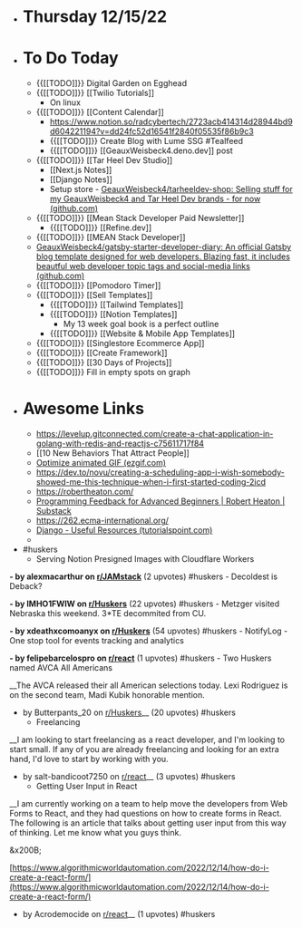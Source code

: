- # Thursday 12/15/22
- # To Do Today
    - {{[[TODO]]}} Digital Garden on Egghead
    - {{[[TODO]]}} [[Twilio Tutorials]]
        - On linux
    - {{[[TODO]]}} [[Content Calendar]]
        - https://www.notion.so/radcybertech/2723acb414314d28944bd9d604221194?v=dd24fc52d16541f2840f05535f86b9c3
        - {{[[TODO]]}} Create Blog with Lume SSG #Tealfeed
        - {{[[TODO]]}} [[GeauxWeisbeck4.deno.dev]] post
    - {{[[TODO]]}} [[Tar Heel Dev Studio]]
        - [[Next.js Notes]]
        - [[Django Notes]]
        - Setup store - [GeauxWeisbeck4/tarheeldev-shop: Selling stuff for my GeauxWeisbeck4 and Tar Heel Dev brands - for now (github.com)](https://github.com/GeauxWeisbeck4/tarheeldev-shop)
    - {{[[TODO]]}} [[Mean Stack Developer Paid Newsletter]]
        - {{[[TODO]]}} [[Refine.dev]]
    - {{[[TODO]]}} [[MEAN Stack Developer]]
    - [GeauxWeisbeck4/gatsby-starter-developer-diary: An official Gatsby blog template designed for web developers. Blazing fast, it includes beautful web developer topic tags and social-media links (github.com)](https://github.com/GeauxWeisbeck4/gatsby-starter-developer-diary)
    - {{[[TODO]]}} [[Pomodoro Timer]]
    - {{[[TODO]]}} [[Sell Templates]]
        - {{[[TODO]]}} [[Tailwind Templates]]
        - {{[[TODO]]}} [[Notion Templates]]
            - My 13 week goal book is a perfect outline
        - {{[[TODO]]}} [[Website & Mobile App Templates]]
    - {{[[TODO]]}} [[Singlestore Ecommerce App]]
    - {{[[TODO]]}} [[Create Framework]]
    - {{[[TODO]]}} [[30 Days of Projects]]
    - {{[[TODO]]}}  Fill in empty spots on graph
- # Awesome Links
    - https://levelup.gitconnected.com/create-a-chat-application-in-golang-with-redis-and-reactjs-c75611717f84
    - [[10 New Behaviors That Attract People]]
    - [Optimize animated GIF (ezgif.com)](https://ezgif.com/optimize)
    - https://dev.to/novu/creating-a-scheduling-app-i-wish-somebody-showed-me-this-technique-when-i-first-started-coding-2icd
    - https://robertheaton.com/
    - [Programming Feedback for Advanced Beginners | Robert Heaton | Substack](https://advancedbeginners.substack.com/)
    - https://262.ecma-international.org/
    - [Django - Useful Resources (tutorialspoint.com)](https://www.tutorialspoint.com/django/django_useful_resources.htm)
    - 
- #huskers
    - Serving Notion Presigned Images with Cloudflare Workers

__- by alexmacarthur on [r/JAMstack](https://www.reddit.com/r/JAMstack/comments/zkn37x/serving_notion_presigned_images_with_cloudflare/)__ (2 upvotes) #huskers
    - Decoldest is Deback?

__- by IMHO1FWIW on [r/Huskers](https://www.reddit.com/r/Huskers/comments/zmcq4j/decoldest_is_deback/)__ (22 upvotes) #huskers
    - Metzger visited Nebraska this weekend. 3*TE decommited from CU.

__- by xdeathxcomoanyx on [r/Huskers](https://www.reddit.com/r/Huskers/comments/zlqn2i/metzger_visited_nebraska_this_weekend_3te/)__ (54 upvotes) #huskers
    - NotifyLog - One stop tool for events tracking and analytics

__- by felipebarcelospro on [r/react](https://www.reddit.com/r/react/comments/zm25p8/notifylog_one_stop_tool_for_events_tracking_and/)__ (1 upvotes) #huskers
    - Two Huskers named AVCA All Americans

__The AVCA released their all American selections today. Lexi Rodriguez is on the second team, Madi Kubik honorable mention.

- by Butterpants_20 on [r/Huskers](https://www.reddit.com/r/Huskers/comments/zlvxsz/two_huskers_named_avca_all_americans/)__ (20 upvotes) #huskers
    - Freelancing

__I am looking to start freelancing as a react developer, and I'm looking to start small. If any of you are already freelancing and looking for an extra hand, I'd love to start by working with you.

- by salt-bandicoot7250 on [r/react](https://www.reddit.com/r/react/comments/zm1zj9/freelancing/)__ (3 upvotes) #huskers
    - Getting User Input in React

__I am currently working on a team to help move the developers from Web Forms to React, and they had questions on how to create forms in React. The following is an article that talks about getting user input from this way of thinking. Let me know what you guys think.

&amp;x200B;

[https://www.algorithmicworldautomation.com/2022/12/14/how-do-i-create-a-react-form/](https://www.algorithmicworldautomation.com/2022/12/14/how-do-i-create-a-react-form/)

- by Acrodemocide on [r/react](https://www.reddit.com/r/react/comments/zm14yu/getting_user_input_in_react/)__ (1 upvotes) #huskers
